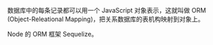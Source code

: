 数据库中的每条记录都可以用一个 JavaScript 对象表示，这就叫做 ORM \(Object-Releational Mapping\)，把关系数据库的表机构映射到对象上。



Node 的 ORM 框架 Sequelize。

